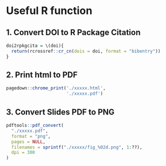 
# Useful R function

## 1. Convert DOI to R Package Citation

``` r
doi2rpkgcita = \(doi){
  return(rcrossref::cr_cn(dois = doi, format = "bibentry"))
}
```

## 2. Print html to PDF

``` r
pagedown::chrome_print('./xxxxx.html',
                       './xxxxx.pdf')
```

## 3. Convert Slides PDF to PNG

``` r
pdftools::pdf_convert(
  "./xxxxx.pdf",
  format = "png",
  pages = NULL,
  filenames = sprintf("./xxxxx/fig_%02d.png", 1:??),
  dpi = 300
)
```
